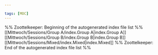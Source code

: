 ```yaml
---

tags: [MOC]
---
```

%% Zoottelkeeper: Beginning of the autogenerated index file list  %%
 [[Mittwoch/Sessions/Group A/index.Group A|index.Group A]]
 [[Mittwoch/Sessions/Group B/index.Group B|index.Group B]]
 [[Mittwoch/Sessions/Mixed/index.Mixed|index.Mixed]]
%% Zoottelkeeper: End of the autogenerated index file list  %%
